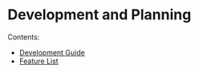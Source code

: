 Development and Planning
========================

Contents:

* [Development Guide](guide.md)
* [Feature List](feature-list.md)

